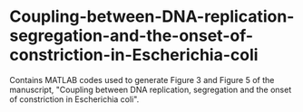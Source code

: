 # Coupling-between-DNA-replication-segregation-and-the-onset-of-constriction-in-Escherichia-coli
Contains MATLAB codes used to generate Figure 3 and Figure 5 of the manuscript, "Coupling between DNA replication, segregation and the onset of constriction in Escherichia coli".
